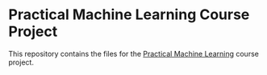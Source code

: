 Practical Machine Learning Course Project
=========================================

This repository contains the files for the [Practical Machine Learning](https://class.coursera.org/predmachlearn-007) course project.